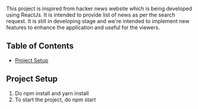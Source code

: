 This project is inspired from hacker news website which is being developed using ReactJs. It is intended to provide list of news as per the search request. It is still in developing stage and we're intended to implement new features to enhance the application and useful for the viewers.

## Table of Contents

- [Project Setup](#project-setup)

## Project Setup

1. Do npm install and yarn install
2. To start the project, do npm start